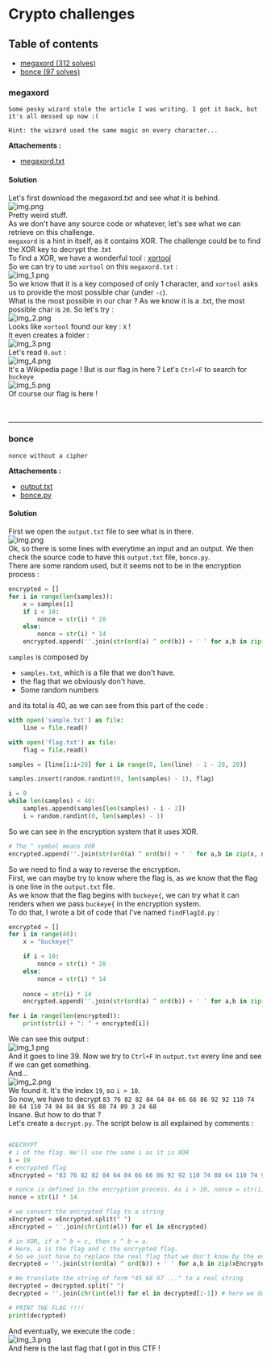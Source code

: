 # Crypto challenges
## Table of contents
- [megaxord (312 solves)](./crypto.md#megaxord)
- [bonce (97 solves)](./crypto.md#bonce)

### megaxord
```
Some pesky wizard stole the article I was writing. I got it back, but it's all messed up now :(

Hint: the wizard used the same magic on every character...
```
**Attachements :**
- [megaxord.txt](https://github.com/cscosu/buckeyectf-2022-public/blob/master/crypto/megaxord/megaxord.txt)

#### Solution
Let's first download the megaxord.txt and see what it is behind.<br>
![img.png](img/megaxord_txt.png)<br>
Pretty weird stuff.<br>
As we don't have any source code or whatever, let's see what we can retrieve on this challenge.<br>
`megaxord` is a hint in itself, as it contains XOR. The challenge could be to find the XOR key to decrypt the .txt<br>
To find a XOR, we have a wonderful tool : [xortool](https://github.com/hellman/xortool)<br>
So we can try to use `xortool` on this `megaxord.txt` :<br>
![img_1.png](img/megaxord_firstxortool.png)<br>
So we know that it is a key composed of only 1 character, and `xortool` asks us to provide the most possible char (under `-c`).<br>
What is the most possible in our char ? As we know it is a .txt, the most possible char is `20`. So let's try :<br>
![img_2.png](img/megaxord_probChar.png)<br>
Looks like `xortool` found our key : `X` !<br>
It even creates a folder :<br>
![img_3.png](img/megaxord_outputfolder.png)<br>
Let's read `0.out` :<br>
![img_4.png](img/megaxord_0out.png)<br>
It's a Wikipedia page ! But is our flag in here ? Let's `Ctrl+F` to search for `buckeye`<br>
![img_5.png](img/megaxord_flag.png)<br>
Of course our flag is here !
<br><br><br><hr>

### bonce
```
nonce without a cipher
```
**Attachements :**
- [output.txt](https://github.com/cscosu/buckeyectf-2022-public/blob/master/crypto/bonce/output.txt)
- [bonce.py](https://github.com/cscosu/buckeyectf-2022-public/blob/master/crypto/bonce/bonce.py)

#### Solution
First we open the `output.txt` file to see what is in there.<br>
![img.png](img/bonce_output.png)<br>
Ok, so there is some lines with everytime an input and an output. We then check the source code to have this `output.txt` file, `bonce.py`.<br>
There are some random used, but it seems not to be in the encryption process :
```python
encrypted = []
for i in range(len(samples)):
    x = samples[i]
    if i < 10:
        nonce = str(i) * 28
    else:
        nonce = str(i) * 14
    encrypted.append(''.join(str(ord(a) ^ ord(b)) + ' ' for a,b in zip(x, nonce)))
```
`samples` is composed by
- `samples.txt`, which is a file that we don't have.
- the flag that we obviously don't have.
- Some random numbers

and its total is 40, as we can see from this part of the code :
```python
with open('sample.txt') as file:
    line = file.read()

with open('flag.txt') as file:
    flag = file.read()

samples = [line[i:i+28] for i in range(0, len(line) - 1 - 28, 28)]

samples.insert(random.randint(0, len(samples) - 1), flag)

i = 0
while len(samples) < 40:
    samples.append(samples[len(samples) - i - 2])
    i = random.randint(0, len(samples) - 1)
```
So we can see in the encryption system that it uses XOR.
```python
# The ^ symbol means XOR
encrypted.append(''.join(str(ord(a) ^ ord(b)) + ' ' for a,b in zip(x, nonce)))
```

So we need to find a way to reverse the encryption.<br>
First, we can maybe try to know where the flag is, as we know that the flag is one line in the `output.txt` file.<br>
As we know that the flag begins with `buckeye{`, we can try what it can renders when we pass `buckeye{` in the encryption system.<br>
To do that, I wrote a bit of code that I've named `findFlagId.py` :
```python
encrypted = []
for i in range(40):
    x = "buckeye{"

    if i < 10:
        nonce = str(i) * 28
    else:
        nonce = str(i) * 14
    
    nonce = str(i) * 14
    encrypted.append(''.join(str(ord(a) ^ ord(b)) + ' ' for a,b in zip(x, nonce)))

for i in range(len(encrypted)):
    print(str(i) + ": " + encrypted[i])
```
We can see this output :<br>
![img_1.png](img/bonce_outputfindID.png)<br>
And it goes to line 39. Now we try to `Ctrl+F` in `output.txt` every line and see if we can get something.<br>
And...<br>
![img_2.png](img/bonce_foundflagID.png)<br>
We found it. It's the index `19`, so `i > 10`.<br>
So now, we have to decrypt `83 76 82 82 84 64 84 66 66 86 92 92 110 74 80 64 110 74 94 84 84 95 88 74 89 3 24 68`<br>
Insane. But how to do that ?<br>
Let's create a `decrypt.py`. The script below is all explained by comments :
```python

#DECRYPT
# i of the flag. We'll use the same i as it is XOR
i = 19
# encrypted flag
xEncrypted = "83 76 82 82 84 64 84 66 66 86 92 92 110 74 80 64 110 74 94 84 84 95 88 74 89 3 24 68"

# nonce is defined in the encryption process. As i > 10, nonce = str(i) * 14.
nonce = str(i) * 14

# we convert the encrypted flag to a string
xEncrypted = xEncrypted.split(" ")
xEncrypted = ''.join(chr(int(el)) for el in xEncrypted)

# in XOR, if a ^ b = c, then c ^ b = a.
# Here, a is the flag and c the encrypted flag.
# So we just have to replace the real flag that we don't know by the encrypted flag.
decrypted = ''.join(str(ord(a) ^ ord(b)) + ' ' for a,b in zip(xEncrypted, nonce))

# We translate the string of form "45 68 97 ..." to a real string
decrypted = decrypted.split(" ")
decrypted = ''.join(chr(int(el)) for el in decrypted[:-1]) # here we don't take the last index because it's an empty char

# PRINT THE FLAG !!!!
print(decrypted)
```

And eventually, we execute the code :<br>
![img_3.png](img/bonce_flag.png)<br>
And here is the last flag that I got in this CTF !
